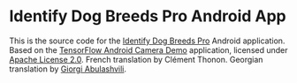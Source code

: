 # Identify Dog Breeds Pro Android App

This is the source code for the <a href="https://play.google.com/store/apps/details?id=com.jstappdev.identify_dog_breeds_pro">Identify Dog Breeds Pro</a> Android application. Based on the <a href="https://github.com/tensorflow/tensorflow/tree/master/tensorflow/examples/android">TensorFlow Android Camera Demo</a>
 application, licensed under <a href="https://github.com/j05t/identify-dog-breeds-pro/blob/master/LICENSE">Apache License 2.0</a>. French translation by Clément Thonon. Georgian translation by <a href="https://github.com/givargi">Giorgi Abulashvili</a>.

